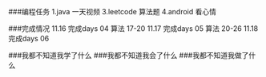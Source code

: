###编程任务
	1.java 一天视频
	3.leetcode 算法题
	4.android 看心情
	
###完成情况
	11.16 完成days 04 算法 17-20
	11.17 完成days 05 算法 20-26
	11.18 完成days 06 
	
###我都不知道我学了什么
###我都不知道我会了什么
###我都不知道我做了什么
